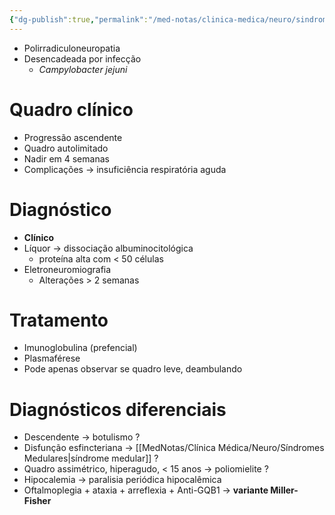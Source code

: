 ```yaml
---
{"dg-publish":true,"permalink":"/med-notas/clinica-medica/neuro/sindrome-de-guillain-barre/"}
---
```


- Polirradiculoneuropatia 
- Desencadeada por infecção
	- *Campylobacter jejuni*

# Quadro clínico
- Progressão ascendente
- Quadro autolimitado
- Nadir em 4 semanas
- Complicações -> insuficiência respiratória aguda

# Diagnóstico
- **Clínico**
- Líquor -> dissociação albuminocitológica
	- proteína alta com < 50 células
- Eletroneuromiografia
	- Alterações > 2 semanas

# Tratamento
- Imunoglobulina (prefencial)
- Plasmaférese
- Pode apenas observar se quadro leve, deambulando

# Diagnósticos diferenciais
- Descendente -> botulismo ?
- Disfunção esfincteriana -> [[MedNotas/Clínica Médica/Neuro/Síndromes Medulares\|síndrome medular]] ?
- Quadro assimétrico, hiperagudo, < 15 anos -> poliomielite ?
- Hipocalemia -> paralisia periódica hipocalêmica
- Oftalmoplegia + ataxia + arreflexia + Anti-GQB1 -> **variante Miller-Fisher**